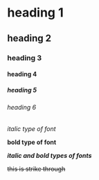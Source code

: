 # heading 1
## heading 2
### heading 3
#### heading 4
##### heading 5
###### heading 6

*italic type of font*

**bold type of font**

***italic and bold types of fonts***

~~this is strike through~~

